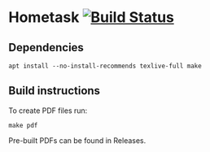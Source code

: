 # Hometask [![Build Status](https://travis-ci.org/SeTSeR/Hometask.svg?branch=master)](https://travis-ci.org/SeTSeR/Hometask.svg?branch=master)

## Dependencies
```
apt install --no-install-recommends texlive-full make
```

## Build instructions

To create PDF files run:
```
make pdf
```

Pre-built PDFs can be found in Releases.
